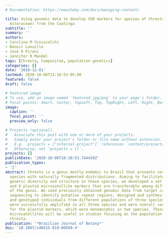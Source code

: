 ```yaml
---
# Documentation: https://wowchemy.com/docs/managing-content/

title: Using genomic data to develop SSR markers for species of Chresta (Vernonieae,
  Asteraceae) from the Caatinga
subtitle: ''
summary: ''
authors:
- Carolina M Siniscalchi
- Benoit Loeuille
- José R Pirani
- Jennifer R Mandel
tags: [Chresta, Compositae, population genetics]
categories: []
date: '2019-12-01'
lastmod: 2020-10-06T13:10:53-05:00
featured: false
draft: false

# Featured image
# To use, add an image named `featured.jpg/png` to your page's folder.
# Focal points: Smart, Center, TopLeft, Top, TopRight, Left, Right, BottomLeft, Bottom, BottomRight.
image:
  caption: ''
  focal_point: ''
  preview_only: false

# Projects (optional).
#   Associate this post with one or more of your projects.
#   Simply enter your project's folder or file name without extension.
#   E.g. `projects = ["internal-project"]` references `content/project/deep-learning/index.md`.
#   Otherwise, set `projects = []`.
projects: []
publishDate: '2020-10-06T18:10:53.744439Z'
publication_types:
- '2'
abstract: Chresta is a genus mostly endemic to Brazil that presents several rupicolous
  species with naturally fragmented distributions. Aiming to facilitate studies about
  genetic diversity and structure in these species, we developed a set of 22 nuclear
  and 6 plastid microsatellite markers that are transferable among different species
  of the genus. We used previously obtained genomic data from target capture and Illumina
  sequencing to identify putative repeat regions, designed and synthesized primers,
  and genotyped individuals from different populations of three species. All loci
  were successfully amplified in all three species and were overall variable, except
  for the plastid markers, which were monomorphic in two species. These newly developed
  microsatellites will be useful in studies focusing on the population genetics of
  Chresta.
publication: '*Brazilian Journal of Botany*'
doi: '10.1007/s40415-019-00569-4'
---
```

